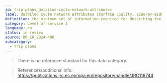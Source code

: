 ```yaml
---
id: trip-plans_detailed-cycle-network-attributes
label: detailed cycle network attributes (surface quality, side-by-side cycling, shared surface, on/off road, scenic route, “walk only”, turn or access restrictions, e.g., against flow of traffic)
definition: the minimum set of information required for describing the attributes of a cycle network (physical and logical arrangement of nodes and links).
category: Level of service 3
language: en
status: in review
source: DR_EU_2024-490
subcategory:
  - Trip plans
---
```


>There is no reference standard for this data category.

>References/additional info: https://publications.jrc.ec.europa.eu/repository/handle/JRC118744

